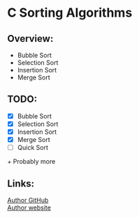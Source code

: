 # C Sorting Algorithms

## Overview:
- Bubble Sort
- Selection Sort
- Insertion Sort
- Merge Sort

## TODO:
- [x] Bubble Sort
- [x] Selection Sort
- [x] Insertion Sort
- [x] Merge Sort
- [ ] Quick Sort

\+ Probably more

## Links:
[Author GitHub](https://github.com/Martan03)  
[Author website](https://martan03.github.io/Portfolio/)